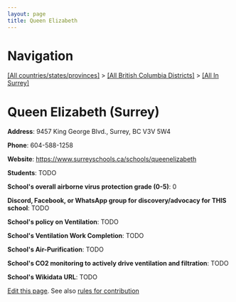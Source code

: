 ```yaml
---
layout: page
title: Queen Elizabeth
---
```

# Navigation

[[All countries/states/provinces]](../../..) > [[All British Columbia Districts]](../..) > [[All In Surrey]](..)

# Queen Elizabeth (Surrey)

**Address**: 9457 King George Blvd., Surrey, BC V3V 5W4

**Phone**: 604-588-1258

**Website**: <https://www.surreyschools.ca/schools/queenelizabeth>

**Students**: TODO

**School's overall airborne virus protection grade (0-5)**: 0

**Discord, Facebook, or WhatsApp group for discovery/advocacy for THIS school**: TODO

**School's policy on Ventilation**: TODO

**School's Ventilation Work Completion**: TODO

**School's Air-Purification**: TODO

**School's CO2 monitoring to actively drive ventilation and filtration**: TODO

**School's Wikidata URL**: TODO


[Edit this page](https://github.com/ventilate-schools/BC/edit/main/./Surrey/Queen_Elizabeth.md). See also [rules for contribution](../../../contribution-rules/)